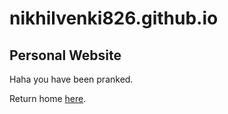 # nikhilvenki826.github.io

## Personal Website

Haha you have been pranked.

Return home [here](README.html).
